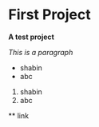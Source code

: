 # First Project

**A test project**

*This is a paragraph*

- shabin
- abc

1. shabin
2. abc

** link 
